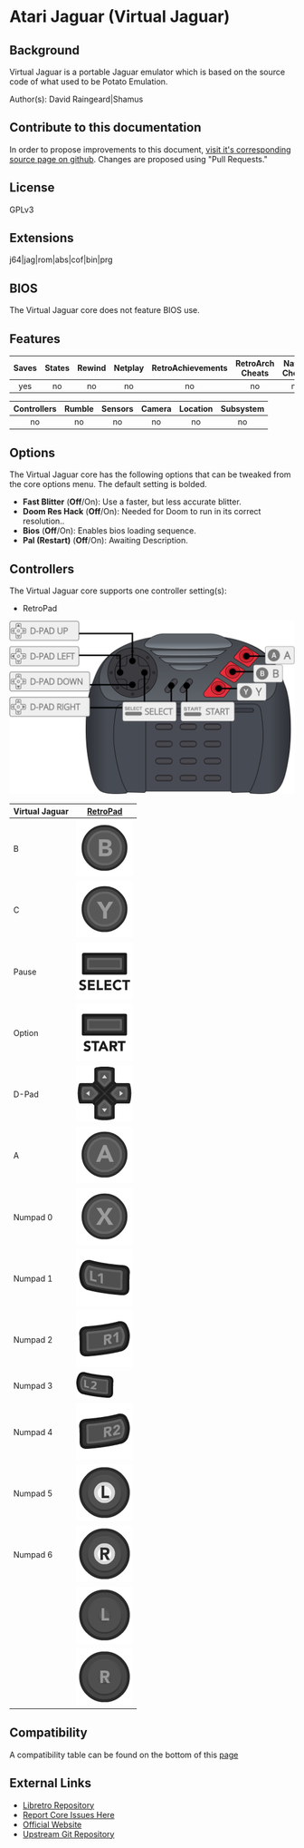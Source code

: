 # Atari Jaguar (Virtual Jaguar)

## Background

Virtual Jaguar is a portable Jaguar emulator which is based on the source code of what used to be Potato Emulation.

Author(s): David Raingeard|Shamus

## Contribute to this documentation

In order to propose improvements to this document, [visit it's corresponding source page on github](https://github.com/libretro/docs/tree/master/docs/library/virtualjaguar.md). Changes are proposed using "Pull Requests."

## License

GPLv3

## Extensions

j64|jag|rom|abs|cof|bin|prg

## BIOS

The Virtual Jaguar core does not feature BIOS use.

## Features

| Saves | States      | Rewind | Netplay | RetroAchievements | RetroArch Cheats | Native Cheats |
|:-----:|:-----------:|:------:|:-------:|:-----------------:|:----------------:|:-------------:|
|  yes  |    no       |  no    |  no     |       no          |  no              | no            |

| Controllers     | Rumble | Sensors | Camera | Location | Subsystem     |
|:---------------:|:------:|:-------:|:------:|:--------:|:-------------:|
|       no        |   no   |   no    |  no    |    no    |      no       |

## Options

The Virtual Jaguar core has the following options that can be tweaked from the core options menu. The default setting is bolded.

- **Fast Blitter** (**Off**/On): Use a faster, but less accurate blitter.
- **Doom Res Hack** (**Off**/On): Needed for Doom to run in its correct resolution..
- **Bios** (**Off**/On): Enables bios loading sequence.
- **Pal (Restart)** (**Off**/On): Awaiting Description.

## Controllers

The Virtual Jaguar core supports one controller setting(s):

* RetroPad

![virtualjaguar_retropad](images\Controllers\virtualjaguar_retropad.png)

| Virtual Jaguar | [RetroPad](RetroPad)                                           |
|----------------|----------------------------------------------------------------|
| B              | ![RetroPad_B](images/RetroPad/Retro_B_Round.png)               |
| C              | ![RetroPad_Y](images/RetroPad/Retro_Y_Round.png)               |
| Pause          | ![RetroPad_Select](images/RetroPad/Retro_Select.png)           |
| Option         | ![RetroPad_Start](images/RetroPad/Retro_Start.png)             |
| D-Pad          | ![RetroPad_Dpad](images/RetroPad/Retro_Dpad.png)               |
| A              | ![RetroPad_A](images/RetroPad/Retro_A_Round.png)               |
| Numpad 0       | ![RetroPad_X](images/RetroPad/Retro_X_Round.png)               |
| Numpad 1       | ![RetroPad_L1](images/RetroPad/Retro_L1.png)                   |
| Numpad 2       | ![RetroPad_R1](images/RetroPad/Retro_R1.png)                   |
| Numpad 3       | ![RetroPad_L2](images/RetroPad/Retro_L2_Temp.png)              |
| Numpad 4       | ![RetroPad_R2](images/RetroPad/Retro_R2.png)                   |
| Numpad 5       | ![RetroPad_L3](images/RetroPad/Retro_L3.png)                   |
| Numpad 6       | ![RetroPad_R3](images/RetroPad/Retro_R3.png)                   |
|                | ![RetroPad_Left_Stick](images/RetroPad/Retro_Left_Stick.png)   |
|                | ![RetroPad_Right_Stick](images/RetroPad/Retro_Right_Stick.png) |

## Compatibility

A compatibility table can be found on the bottom of this [page](https://icculus.org/virtualjaguar/)

## External Links

* [Libretro Repository](https://github.com/libretro/virtualjaguar-libretro)
* [Report Core Issues Here](https://github.com/libretro/libretro-meta/issues)
* [Official Website](https://icculus.org/virtualjaguar/)
* [Upstream Git Repository](http://shamusworld.gotdns.org/git/virtualjaguar)

